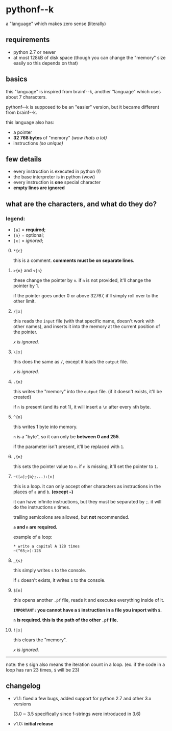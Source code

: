 # pythonf--k
a "language" which makes zero sense (literally)

## requirements
- python 2.7 or newer
- at most 128kB of disk space
  (though you can change the "memory" size easily so this depends on that)

## basics
this "language" is inspired from brainf--k, another "language" which uses about 7 characters.

pythonf--k is supposed to be an "easier" version, but it became different from brainf--k.

this language also has:
- a pointer
- **32 768 bytes** of "memory" *(wow thats a lot)*
- instructions *(so unique)*

## few details
- every instruction is executed in python (!)
- the base interpreter is in python (wow)
- every instruction is **one** special character
- **empty lines are ignored**

## what are the characters, and what do they do?

### legend:
- `[a]` = **required**;
- `{n}` = optional;
- `|x|` = *ignored*;

0. `*{c}`

    this is a comment. **comments must be on separate lines.**

1. `>{n}` and `<{n}`

    these change the pointer by `n`.
    if `n` is not provided, it'll change the pointer by 1.

    if the pointer goes under 0 or above 32767,
    it'll simply roll over to the other limit.

2. `/|x|`

    this reads the `input` file (with that specific name,
    doesn't work with other names), and inserts it into the memory
    at the current position of the pointer.
    
    *`x` is ignored.*

3. `\|x|`

    this does the same as `/`, except it loads the `output` file.

    *`x` is ignored.*

4. `.{n}`

    this writes the "memory" into the `output` file. (if it doesn't exists, it'll be created)

    if `n` is present (and its not 1), it will insert a `\n` after every `n`th byte.

5. `^{n}`

    this writes 1 byte into memory.

    `n` is a "byte", so it can only be **between 0 and 255**.

    if the parameter isn't present, it'll be replaced with `1`.

6. `,{n}`

    this sets the pointer value to `n`. if `n` is missing, it'll set the pointer to `1`.

7. `~([a];{b};...):[n]`

    this is a loop. it can only accept other characters as instructions in the places of `a` and `b`. **(except `~`)**

    it can have infinite instructions, but they must be separated by `;`. it will do the instructions `n` times.

    trailing semicolons are allowed, but **not** recommended.

    **`a` and `n` are required.**

    example of a loop:
    ```
    * write a capital A 128 times
    ~(^65;>):128
    ```

8. `_{s}`

    this simply writes `s` to the console.
    
    if `s` doesn't exists, it writes `1` to the console.

9. `$[n]`

    this opens another `.pf` file, reads it and executes everything inside of it.

    **`IMPORTANT:` you cannot have a `$` instruction in a file you import with `$`.**

    **`n` is required. this is the path of the other `.pf` file.**

10. `!|x|`

    this clears the "memory".

    *`x` is ignored.*

-----

note: the `$` sign also means the iteration count in a loop. (ex. if the code in a loop has ran 23 times, `$` will be 23)

## changelog
- v1.1: fixed a few bugs, added support for python 2.7 and other 3.x versions

    (3.0 ~ 3.5 specifically since f-strings were introduced in 3.6)

- v1.0: **initial release**